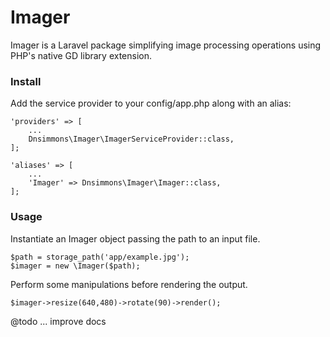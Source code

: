 # Imager

Imager is a Laravel package simplifying image processing operations using PHP's native GD library extension.

### Install

Add the service provider to your config/app.php along with an alias:

    'providers' => [
		...
        Dnsimmons\Imager\ImagerServiceProvider::class,
	];

    'aliases' => [
		...
	    'Imager' => Dnsimmons\Imager\Imager::class,	
	];

### Usage

Instantiate an Imager object passing the path to an input file.

	$path = storage_path('app/example.jpg');
	$imager = new \Imager($path);

Perform some manipulations before rendering the output.

	$imager->resize(640,480)->rotate(90)->render();


@todo ... improve docs